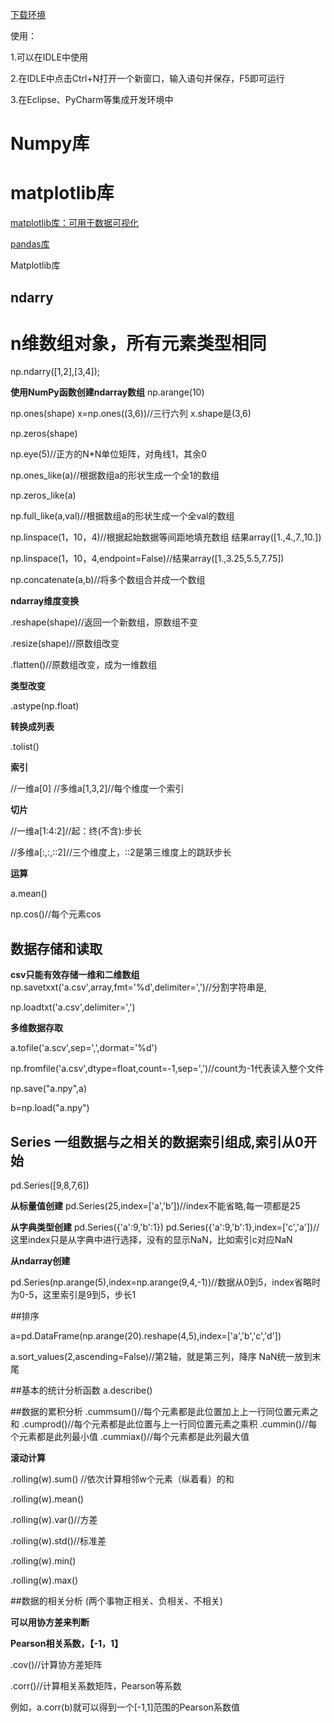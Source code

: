 ﻿[下载环境](http://www.python.org/downloads)

使用：

1.可以在IDLE中使用

2.在IDLE中点击Ctrl+N打开一个新窗口，输入语句并保存，F5即可运行

3.在Eclipse、PyCharm等集成开发环境中

# Numpy库

# matplotlib库

[matplotlib库：可用于数据可视化](https://matplotlib.org/gallery.html)

[pandas库](http://pandas.pydata.org/)

Matplotlib库




## ndarry

# n维数组对象，所有元素类型相同
np.ndarry([1,2],[3,4]);

**使用NumPy函数创建ndarray数组**
np.arange(10)

np.ones(shape) x=np.ones((3,6))//三行六列   x.shape是(3,6)

np.zeros(shape)

np.eye(5)//正方的N*N单位矩阵，对角线1，其余0

np.ones_like(a)//根据数组a的形状生成一个全1的数组

np.zeros_like(a)

np.full_like(a,val)//根据数组a的形状生成一个全val的数组

np.linspace(1，10，4)//根据起始数据等间距地填充数组  结果array([1.,4.,7.,10.])

np.linspace(1，10，4,endpoint=False)//结果array([1.,3.25,5.5,7.75])

np.concatenate(a,b)//将多个数组合并成一个数组

**ndarray维度变换**

.reshape(shape)//返回一个新数组，原数组不变

.resize(shape)//原数组改变

.flatten()//原数组改变，成为一维数组

**类型改变**

.astype(np.float)

**转换成列表**

.tolist()

**索引**

//一维a[0]   //多维a[1,3,2]//每个维度一个索引

**切片**

//一维a[1:4:2]//起：终(不含):步长  

//多维a[:,:,::2]//三个维度上，::2是第三维度上的跳跃步长

**运算**

a.mean()

np.cos()//每个元素cos

## 数据存储和读取

**csv只能有效存储一维和二维数组**
np.savetxxt('a.csv',array,fmt='%d',delimiter=',')//分割字符串是,

np.loadtxt('a.csv',delimiter=',')

**多维数据存取**

a.tofile('a.scv',sep=',',dormat='%d')

np.fromfile('a.csv',dtype=float,count=-1,sep=',')//count为-1代表读入整个文件

np.save("a.npy",a)

b=np.load("a.npy")





## Series   一组数据与之相关的数据索引组成,索引从0开始
pd.Series([9,8,7,6])


**从标量值创建**
pd.Series(25,index=['a','b'])//index不能省略,每一项都是25

**从字典类型创建**
pd.Series({'a':9,'b':1})   pd.Series({'a':9,'b':1},index=['c','a'])//这里index只是从字典中进行选择，没有的显示NaN，比如索引c对应NaN

**从ndarray创建**

pd.Series(np.arange(5),index=np.arange(9,4,-1))//数据从0到5，index省略时为0-5，这里索引是9到5，步长1

##排序

a=pd.DataFrame(np.arange(20).reshape(4,5),index=['a','b','c','d'])

a.sort_values(2,ascending=False)//第2轴，就是第三列，降序   NaN统一放到末尾

##基本的统计分析函数
a.describe()

##数据的累积分析
.cummsum()//每个元素都是此位置加上上一行同位置元素之和
.cumprod()//每个元素都是此位置与上一行同位置元素之乘积
.cummin()//每个元素都是此列最小值
.cummiax()//每个元素都是此列最大值

**滚动计算**

.rolling(w).sum() //依次计算相邻w个元素（纵着看）的和

.rolling(w).mean()

.rolling(w).var()//方差

.rolling(w).std()//标准差

.rolling(w).min()

.rolling(w).max()

##数据的相关分析  (两个事物正相关、负相关、不相关)

**可以用协方差来判断**

**Pearson相关系数，【-1，1】**

.cov()//计算协方差矩阵

.corr()//计算相关系数矩阵，Pearson等系数

例如，a.corr(b)就可以得到一个[-1,1]范围的Pearson系数值










   




